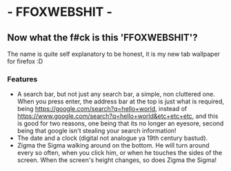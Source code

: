 # - FFOXWEBSHIT -
## Now what the f#ck is this 'FFOXWEBSHIT'?
The name is quite self explanatory to be honest, it is my new tab wallpaper for firefox :D
### Features
- A search bar, but not just any search bar, a simple, non cluttered one. When you press enter, the address bar at the top is just what is required, being https://google.com/search?q=hello+world, instead of https://www.google.com/search?q=hello+world&etc+etc+etc, and this is good for two reasons, one being that its no longer an eyesore, second being that google isn't stealing your search information!
- The date and a clock (digital not analogue ya 19th century bastud).
- Zigma the Sigma walking around on the bottom. He will turn around every so often, when you click him, or when he touches the sides of the screen. When the screen's height changes, so does Zigma the Sigma!

